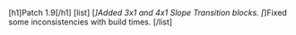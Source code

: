 [h1]Patch 1.9[/h1]
[list]
[*]Added 3x1 and 4x1 Slope Transition blocks.
[*]Fixed some inconsistencies with build times.
[/list]